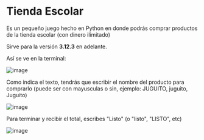 # Tienda Escolar

Es un pequeño juego hecho en Python en donde podrás comprar productos de la tienda escolar (con dinero ilimitado)

Sirve para la versión **3.12.3** en adelante.

Así se ve en la terminal:

![image](https://github.com/user-attachments/assets/263858b2-1c4b-47a9-bdfa-99433a00b7ee)

Como indica el texto, tendrás que escribir el nombre del producto para comprarlo (puede ser con mayusculas o sin, ejemplo: JUGUITO, juguito, Juguito)

![image](https://github.com/user-attachments/assets/eaf4fddc-38fe-44d1-a15c-9475ddb5eed9)

Para terminar y recibir el total, escribes "Listo" (o "listo", "LISTO", etc)

![image](https://github.com/user-attachments/assets/1c2efa6c-285c-4092-aac3-bf7b168e3543)
